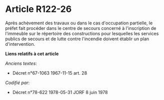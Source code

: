 # Article R122-26

Après achèvement des travaux ou dans le cas d'occupation partielle, le préfet fait procéder dans le centre de secours
concerné à l'inscription de l'immeuble sur le répertoire des constructions pour lesquelles les services publics de secours et
de lutte contre l'incendie doivent établir un plan d'intervention.

**Liens relatifs à cet article**

_Anciens textes_:

  - Décret n°67-1063 1967-11-15 art. 28

_Codifié par_:

  - Décret n°78-622 1978-05-31 JORF 8 juin 1978
